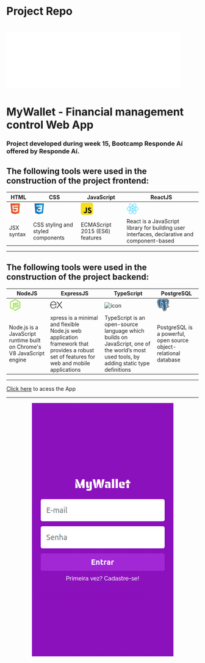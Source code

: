 # Project Repo
# ![icon](https://github.com/RafaelBahiense/MyWallet-Front/blob/main/public/imgs/icon.svg)
# MyWallet - Financial management control Web App
### Project developed during week 15, Bootcamp Responde Aí offered by Responde Aí.
## The following tools were used in the construction of the project frontend:
|HTML|CSS|JavaScript|ReactJS|
|-|-|-|-|
|![icon](https://github.com/RafaelBahiense/MyWallet-Front/blob/main/public/imgs/html.png)|![icon](https://github.com/RafaelBahiense/MyWallet-Front/blob/main/public/imgs/css.png)|![icon](https://github.com/RafaelBahiense/MyWallet-Front/blob/main/public/imgs/javascript.png)|![icon](https://github.com/RafaelBahiense/MyWallet-Front/blob/main/public/imgs/react.png)|
|JSX syntax|CSS styling and styled components|ECMAScript 2015 (ES6) features|React is a JavaScript library for building user interfaces, declarative and component-based|
___
## The following tools were used in the construction of the project backend:
|NodeJS|ExpressJS|TypeScript|PostgreSQL|
|-|-|-|-|
|![icon](https://github.com/RafaelBahiense/MyWallet-Back/blob/main/public/imgs/node-js.png)|![icon](https://github.com/RafaelBahiense/MyWallet-Back/blob/main/public/imgs/express.png)|![icon](./public/imgs/typescript.png)|![icon](https://github.com/RafaelBahiense/MyWallet-Back/blob/main/public/imgs/postgresql.png)|
|Node.js is a JavaScript runtime built on Chrome's V8 JavaScript engine|xpress is a minimal and flexible Node.js web application framework that provides a robust set of features for web and mobile applications|TypeScript is an open-source language which builds on JavaScript, one of the world’s most used tools, by adding static type definitions|PostgreSQL is a powerful, open source object-relational database|
___
[Click here](https://my-wallet-front-six.vercel.app/) to acess the App
___
<p align="center">
  <img width="371" height="664" src="https://github.com/RafaelBahiense/MyWallet-Front/blob/main/public/imgs/screenshot.png">
</p>
